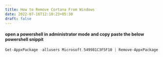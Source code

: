 ```yaml
---
title: How to Remove Cortana From Windows
date: 2022-07-16T12:10:23+05:30
draft: false
---
```

#### open a powershell in administrator mode and copy paste the below powershell snippit
```powershell
Get-AppxPackage -allusers Microsoft.549981C3F5F10 | Remove-AppxPackage
```
